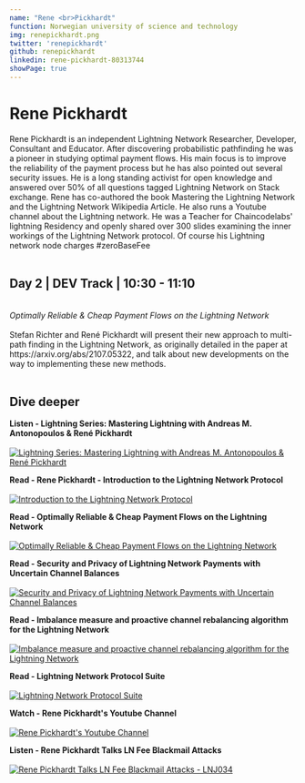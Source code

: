 ```yaml
---
name: "Rene <br>Pickhardt"
function: Norwegian university of science and technology
img: renepickhardt.png
twitter: 'renepickhardt'
github: renepickhardt
linkedin: rene-pickhardt-80313744
showPage: true
---
```


# Rene Pickhardt
 
Rene Pickhardt is an independent Lightning Network Researcher, Developer, Consultant and Educator. After discovering probabilistic pathfinding he was a pioneer in studying optimal payment flows. His main focus is to improve the reliability of the payment process but he has also pointed out several security issues. He is a long standing activist for open knowledge and answered over 50% of all questions tagged Lightning Network on Stack exchange. Rene has co-authored the book Mastering the Lightning Network and the Lightning Network Wikipedia Article. He also runs a Youtube channel about the Lightning network. He was a Teacher for Chaincodelabs' lightning Residency and openly shared over 300 slides examining the inner workings of the Lightning Network protocol. Of course his Lightning network node charges #zeroBaseFee 
<br><br>

## Day 2 | DEV Track | 10:30 - 11:10
<br>
<i>Optimally Reliable & Cheap Payment Flows on the Lightning Network</i><br><br>
Stefan Richter and René Pickhardt will present their new approach to multi-path finding in the Lightning Network, as originally detailed in the paper at https://arxiv.org/abs/2107.05322, and talk about new developments on the way to implementing these new methods.<br><br>

## Dive deeper

<div class="grid grid-cols-1 md:grid-cols-2 gap-5">
<div class="p-3 my-2">

**Listen - Lightning Series: Mastering Lightning with Andreas M. Antonopoulos & René Pickhardt** <br><br>
[ ![Lightning Series: Mastering Lightning with Andreas M. Antonopoulos & René Pickhardt](/2021/content/rene_whatbitcoindid.png)](https://www.whatbitcoindid.com/podcast/mastering-lightning/)
</div>

<div class="p-3 my-2">

**Read - Rene Pickhardt - Introduction to the Lightning Network Protocol** <br><br>
[ ![Introduction to the Lightning Network Protocol](/2021/content/rene_lnprotocol.png)](https://upload.wikimedia.org/wikipedia/commons/b/b7/Introduction_to_the_Lightning_Network_Protocol_and_the_Basics_of_Lightning_Technology_%28BOLT_aka_Lightning-rfc%29.pdf)
</div>

<div class="p-3 my-2">

**Read - Optimally Reliable & Cheap Payment Flows on the Lightning Network** <br><br>
[ ![Optimally Reliable & Cheap Payment Flows on the Lightning Network](/2021/content/rene_reliable1.png)](https://arxiv.org/abs/2107.05322/)
</div>

<div class="p-3 my-2">

**Read - Security and Privacy of Lightning Network Payments with Uncertain Channel Balances** <br><br>
[ ![Security and Privacy of Lightning Network Payments with Uncertain Channel Balances](/2021/content/rene_uncertain.png)](https://arxiv.org/abs/2103.08576/)
</div>

<div class="p-3 my-2">

**Read - Imbalance measure and proactive channel rebalancing algorithm for the Lightning Network** <br><br>
[ ![Imbalance measure and proactive channel rebalancing algorithm for the Lightning Network](/2021/content/rene_proactive.png)](https://arxiv.org/abs/1912.09555/)
</div>

<div class="p-3 my-2">

**Read - Lightning Network Protocol Suite** <br><br>
[ ![Lightning Network Protocol Suite](/2021/content/rene_suite.png)](https://upload.wikimedia.org/wikipedia/commons/f/f9/Lightning_Network_Protocol_Suite.png)
</div>

<div class="p-3 my-2">

**Watch - Rene Pickhardt's Youtube Channel** <br><br>
[ ![Rene Pickhardt's Youtube Channel](/2021/content/rene_youtube.png)](https://www.youtube.com/renepickhardt/)
</div>

<div class="p-3 my-2">

**Listen - Rene Pickhardt Talks LN Fee Blackmail Attacks** <br><br>
[ ![Rene Pickhardt Talks LN Fee Blackmail Attacks - LNJ034](/2021/content/rene_junkies.png)](https://lightningjunkies.net/lnj034-rene-pickhardt-talks-ln-blackmail-attacks/)
</div>

</div>

<br>


